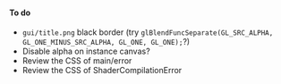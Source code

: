 #### To do

- `gui/title.png` black border (try `glBlendFuncSeparate(GL_SRC_ALPHA, GL_ONE_MINUS_SRC_ALPHA, GL_ONE, GL_ONE);`?)
- Disable alpha on instance canvas?
- Review the CSS of main/error
- Review the CSS of ShaderCompilationError